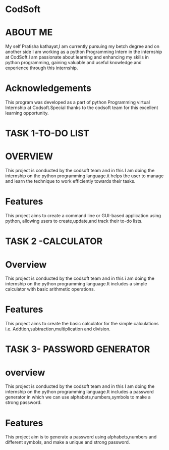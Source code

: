 # CodSoft
# ABOUT ME
My self Pratisha kathayat,I am currently pursuing my betch degree and on another side I am working as a python Programming Intern in the internship at CodSoft.I am passionate about learning and enhancing my skills in python programming, gaining valuable and useful knowledge and experience through this internship.

# Acknowledgements
This program was developed as a part of python Programming virtual Internship at Codsoft.Special thanks to the codsoft team for this excellent learning opportunity.
# TASK 1-TO-DO LIST
# OVERVIEW
This project is conducted by the codsoft team and in this I am doing the internship on the python programming language.it helps the user to manage and learn the technique to work efficiently towards their tasks.
# Features 
This project aims to create a command line or GUI-based application using python, allowing users to create,update,and track their to-do lists.
# TASK 2 -CALCULATOR
# Overview
This project is conducted by the codsoft team and in this i am doing the internship on the python programming language.It includes a simple calculator with basic arithmetic operations.
# Features
This project aims to create the basic calculator for the simple calculations i.e. Addtion,subtraction,multiplication and division.
# TASK 3- PASSWORD GENERATOR
# overview
This project is conducted by the codsoft team and in this I am doing the internship on the python programming language.It includes a password generator in which we can use alphabets,numbers,symbols to make a strong password.
# Features
This project aim is to generate a password using alphabets,numbers and different symbols, and make a unique and strong password.
